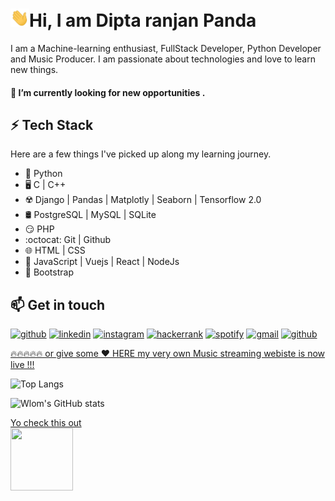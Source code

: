 
# <img src="https://raw.githubusercontent.com/ABSphreak/ABSphreak/master/gifs/Hi.gif" width="30px">Hi, I am Dipta ranjan Panda 

I am a Machine-learning enthusiast, FullStack Developer, Python Developer and Music Producer. I am passionate about technologies and love to learn new things.

#### 🔭 I’m currently looking for new opportunities .


## ⚡ Tech Stack

Here are a few things I've picked up along my learning journey.

* 🐍 Python  
* 🖥 C | C++
* ☢️ Django | Pandas | Matplotly | Seaborn | Tensorflow 2.0
* 🛢️ PostgreSQL | MySQL | SQLite 
* 😏 PHP
* :octocat: Git | Github
* 🌐 HTML | CSS
* 💠 JavaScript | Vuejs | React | NodeJs
* 📱 Bootstrap

## 📫 Get in touch

[<img src='https://www.flaticon.com/svg/vstatic/svg/733/733553.svg?token=exp=1616146744~hmac=937002ce07588dfa9ebfd1907fd8846f' alt='github' height='40'>](https://github.com/wlommusic)  [<img src='https://www.flaticon.com/premium-icon/icons/svg/3256/3256016.svg' alt='linkedin' height='40'>](https://www.linkedin.com/in/dipta-panda//)  [<img src='https://www.flaticon.com/premium-icon/icons/svg/3955/3955024.svg' alt='instagram' height='40'>](https://instagram.com/wlom_music/) [<img src='https://cdn.jsdelivr.net/npm/simple-icons@3.0.1/icons/hackerrank.svg' alt='hackerrank' height='40'>](https://www.hackerrank.com/diptapanda7)  [<img src='https://www.flaticon.com/premium-icon/icons/svg/2626/2626284.svg' alt='spotify' height='40'>](https://open.spotify.com/artist/3VAsl4hVBSwi1Z2Ysb9kuf?si=oJ-E0d63SHyBBr6XFK0aqQ) [<img src='https://www.flaticon.com/svg/vstatic/svg/888/888853.svg?token=exp=1616147079~hmac=396a8ab9b06b3a2df58521dcbaf9bba7' alt='gmail' height='40'>](mailto:diptapanda7@gmail.com)  [<img src='https://raw.githubusercontent.com/anuraghazra/anuraghazra/master/assets/discord-round.svg' alt='github' height='40'>](https://discord.gg/NarJukR7zB)  

    
  [🔥🔥🔥🔥🔥 or give some ♥ HERE my very own Music streaming webiste is now live !!!](https://wlommusic.github.io/music-streaming/) 



![Top Langs](https://github-readme-stats.vercel.app/api/top-langs/?username=wlommusic&hide=css,scss&langs_count=8&exclude_repo=Lime_Senpai&layout=compact)



![Wlom's GitHub stats](https://github-readme-stats.vercel.app/api?username=wlommusic&show_icons=true&theme=radical)



[Yo check this out](https://open.spotify.com/artist/3VAsl4hVBSwi1Z2Ysb9kuf?si=oJ-E0d63SHyBBr6XFK0aqQ)
<br>
<img src="https://media.giphy.com/media/tqfS3mgQU28ko/giphy.gif" width="100px" height="100px">


 

